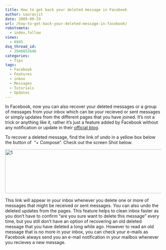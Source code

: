 ```yaml
---
title: How to get back your deleted message in Facebook
author: sauravjit
date: 2009-09-29
url: /how-to-get-back-your-deleted-message-in-facebook/
robotsmeta:
  - index,follow
views:
  - 6945
dsq_thread_id:
  - 2946852646
categories:
  - Tips
tags:
  - Facebook
  - Features
  - inbox
  - Messages
  - Tutorials
  - Updates
---
```

In Facebook, now you can also recover your deleted messages or a group of messages from your inbox which can be your recieved or sent messages or simply updates from the different pages that you have joined. It&#8217;s not a trick or anything like it, rather it&#8217;s just a feature added by Facebook without any notification or update in their <a href="http://blog.facebook.com/" onclick="_gaq.push(['_trackEvent', 'outbound-article', 'http://blog.facebook.com/', 'official blog']);" target="_self">official blog</a>.

To recover a deleted message, find the link of undo in a yellow box below the button of  &#8220;+ Compose&#8221;. Check out the screen Shot below.

<img class="aligncenter size-large  wp-image-54125" src="http://cdn.devilsworkshop.org/files/1-600x142.jpg" alt="1" width="600" height="142" />

This link will appear in your inbox whenever you delete one or more of messages that might be received or sent messages. You can also undo the deleted updates from the pages. This feature helps to clean inbox faster as you don&#8217;t have to confirm &#8220;are you sure want to delete this message&#8221; every time, but you still don&#8217;t have an option of recovering an old deleted message that you have deleted a long while ago. However to read an old message that is no more in your inbox, you can check your e-mails as Facebook always send you an e-mail notification in your mailbox whenever you recieves a new message.
